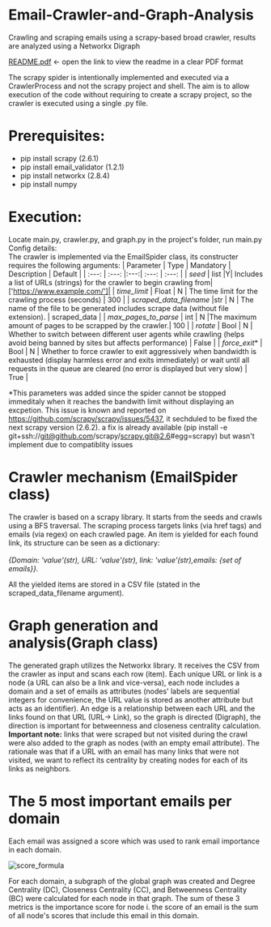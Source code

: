 # Email-Crawler-and-Graph-Analysis
Crawling and scraping emails using a scrapy-based broad crawler, results are analyzed using a Networkx Digraph

[README.pdf](https://github.com/adir-hil/Email-Crawler-and-Graph-Analysis/files/9126587/README.pdf) <- open the link to view the readme in a clear PDF format

The scrapy spider is intentionally implemented and executed via a CrawlerProcess and not the scrapy project and shell. The aim is to allow execution of the code without requiring to create a scrapy project, so the crawler is executed using a single .py file.

# Prerequisites:
-	pip install scrapy (2.6.1)
-	pip install  email_validator  (1.2.1)
-	pip install networkx (2.8.4)
-	pip install numpy
# Execution:
Locate main.py, crawler.py, and graph.py in the project's folder, run main.py 
Config details:</br>
The crawler is implemented via the EmailSpider class, its constructer requires the following arguments:
| Parameter | Type | Mandatory | Description | Default |
| :---: | :---: |:---:| :---: | :---: |
| *seed* | list |Y| Includes a list of URLs (strings) for the crawler to begin crawling from|['https://www.example.com/']|
| *time_limit* | Float | N | The time limit for the crawling process (seconds) | 300 |
| *scraped_data_filename* |str | N | The name of the file to be generated includes scrape data (without file extension). | scraped_data |
| *max_pages_to_parse* | int | N |The maximum amount of pages to be scrapped by the crawler.| 100 |
| *rotate* | Bool | N | Whether to switch between different user agents while crawling (helps avoid being banned by sites but affects performance) | False |
| *force_exit** | Bool | N | Whether to force crawler to exit aggressively when bandwidth is exhausted (display harmless error and exits immediately) or wait until all requests in the queue are cleared (no error is displayed  but very slow)  | True |

*This parameters was added since the spider cannot be stopped immeditaly when it reaches the bandwith limit without displaying an excpetion.
This issue is known and reported on https://github.com/scrapy/scrapy/issues/5437, it sechduled to be fixed the next scrapy version (2.6.2). a fix  is already available (pip install -e git+ssh://git@github.com/scrapy/scrapy.git@2.6#egg=scrapy)   but wasn't implement due to compatiblity issues

# Crawler mechanism (EmailSpider class)
The crawler is based on a scrapy library. It starts from the seeds and crawls using a BFS traversal. The scraping process targets links (via href tags) and emails (via regex) on each crawled page.  An item is yielded for each found link, its structure can be seen as a dictionary:</br>  
*{Domain: 'value'(str), URL: 'value'(str), link: 'value'(str),emails: {set of emails}}.*</br>

All the yielded items are stored in a CSV file (stated in the scraped_data_filename argument).

# Graph generation and analysis(Graph class)
The generated graph utilizes the Networkx library. It receives the CSV from the crawler as input and scans each row (item). Each unique URL or link is a node (a URL can also be a link and vice-versa), each node includes a domain and  a set of emails as attributes (nodes' labels are sequential integers for convenience, the URL value is stored as another attribute but acts as an identifier). An edge is a relationship between each URL and the links found on that URL (URL-> Link), so the graph is directed (Digraph), the direction is important for betweenness and closeness centrality calculation.</br>
**Important note:** links that were scraped but not visited during the crawl were also added to the graph as nodes (with an empty email attribute). The rationale was that if a URL with an email has many links that were not visited, we want to reflect its centrality by creating nodes for each of its links as neighbors.

# The 5 most important emails per domain

Each email was assigned a score which was used to rank email importance in each domain.

![score_formula](https://user-images.githubusercontent.com/75641817/179371553-7a85d317-4034-40c2-ac64-427867238542.png)


For each domain, a subgraph of the global graph was created and Degree Centrality (DC), Closeness Centrality (CC), and Betweenness Centrality (BC) were calculated for each node in that graph. The sum of these 3 metrics is the importance score for node i. the score of an email is the sum of all node's scores that include this email in this domain. 
